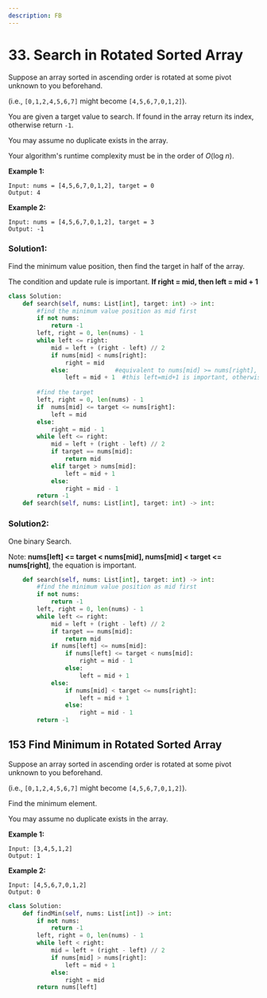 ```yaml
---
description: FB
---
```


# 33. Search in Rotated Sorted Array

Suppose an array sorted in ascending order is rotated at some pivot unknown to you beforehand.

\(i.e., `[0,1,2,4,5,6,7]` might become `[4,5,6,7,0,1,2]`\).

You are given a target value to search. If found in the array return its index, otherwise return `-1`.

You may assume no duplicate exists in the array.

Your algorithm's runtime complexity must be in the order of _O_\(log _n_\).

**Example 1:**

```text
Input: nums = [4,5,6,7,0,1,2], target = 0
Output: 4
```

**Example 2:**

```text
Input: nums = [4,5,6,7,0,1,2], target = 3
Output: -1
```

### Solution1:

Find the minimum value position, then find the target in half of the array.  

The condition and update rule is important. **If right = mid, then left = mid  + 1**

```python
class Solution:
    def search(self, nums: List[int], target: int) -> int:
        #find the minimum value position as mid first
        if not nums:
            return -1
        left, right = 0, len(nums) - 1
        while left <= right:
            mid = left + (right - left) // 2
            if nums[mid] < nums[right]:
                right = mid
            else:             #equivalent to nums[mid] >= nums[right], the equal is important
                left = mid + 1  #this left=mid+1 is important, otherwise it might not stop
                      
        #find the target
        left, right = 0, len(nums) - 1
        if  nums[mid] <= target <= nums[right]:
            left = mid
        else:
            right = mid - 1
        while left <= right:
            mid = left + (right - left) // 2
            if target == nums[mid]:
                return mid
            elif target > nums[mid]:
                left = mid + 1
            else:
                right = mid - 1
        return -1
    def search(self, nums: List[int], target: int) -> int:
```

### Solution2:

One binary Search.

Note: **nums\[left\] &lt;= target &lt; nums\[mid\], nums\[mid\] &lt; target &lt;= nums\[right\]**, the equation is important.

```python
    def search(self, nums: List[int], target: int) -> int:
        #find the minimum value position as mid first
        if not nums:
            return -1
        left, right = 0, len(nums) - 1
        while left <= right:
            mid = left + (right - left) // 2
            if target == nums[mid]:
                return mid
            if nums[left] <= nums[mid]:
                if nums[left] <= target < nums[mid]:
                    right = mid - 1
                else:
                    left = mid + 1
            else:
                if nums[mid] < target <= nums[right]:
                    left = mid + 1
                else:
                    right = mid - 1
        return -1
```



## 153 Find Minimum in Rotated Sorted Array[  ](https://leetcode.com/explore/learn/card/binary-search/126/template-ii/949/discuss)

Suppose an array sorted in ascending order is rotated at some pivot unknown to you beforehand.

\(i.e.,  `[0,1,2,4,5,6,7]` might become  `[4,5,6,7,0,1,2]`\).

Find the minimum element.

You may assume no duplicate exists in the array.

**Example 1:**

```text
Input: [3,4,5,1,2] 
Output: 1
```

**Example 2:**

```text
Input: [4,5,6,7,0,1,2]
Output: 0
```

```python
class Solution:
    def findMin(self, nums: List[int]) -> int:
        if not nums:
            return -1
        left, right = 0, len(nums) - 1
        while left < right:
            mid = left + (right - left) // 2
            if nums[mid] > nums[right]:
                left = mid + 1 
            else:             
                right = mid  
        return nums[left]
```

